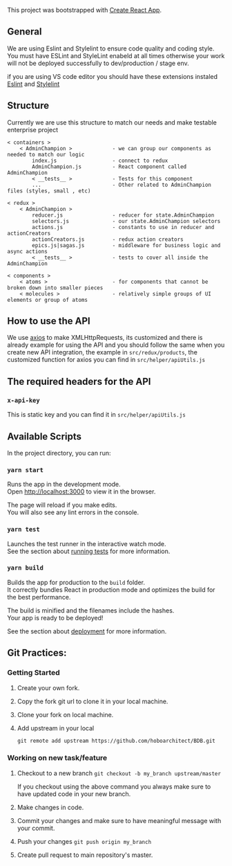 This project was bootstrapped with [Create React App](https://github.com/facebook/create-react-app).

## General

We are using Eslint and Stylelint to ensure code quality and coding style. You must have ESLint and StyleLint enabeld at all times otherwise your work will not be deployed successfully to dev/production / stage env.

if you are using VS code editor you should have these extensions instaled
[Eslint](https://marketplace.visualstudio.com/items?itemName=dbaeumer.vscode-eslint) and
[Stylelint](https://marketplace.visualstudio.com/items?itemName=stylelint.vscode-stylelint)


## Structure

Currently we are use this structure to match our needs and make testable enterprise project

```
< containers >
    < AdminChampion >             - we can group our components as needed to match our logic
        index.js                  - connect to redux
        AdminChampion.js          - React component called AdminChampion
        < __tests__ >             - Tests for this component
        ...                       - Other related to AdminChampion files (styles, small , etc)

< redux >
    < AdminChampion >
        reducer.js                - reducer for state.AdminChampion
        selectors.js              - our state.AdminChampion selectors
        actions.js                - constants to use in reducer and actionCreators
        actionCreators.js         - redux action creators
        epics.js|sagas.js         - middleware for business logic and async actions
        < __tests__ >             - tests to cover all inside the AdminChampion

< components >
    < atoms >                     - for components that cannot be broken down into smaller pieces
    < molecules >                 - relatively simple groups of UI elements or group of atoms
```

## How to use the API 

We use [axios](https://www.npmjs.com/package/axios) to make XMLHttpRequests, its customized and there is already example for using the API and you should follow the same when you create new API integration, the example in `src/redux/products`, the customized function for axios you can find in `src/helper/apiUtils.js`

## The required headers for the API

### `x-api-key`
This is static key and you can find it in `src/helper/apiUtils.js`


## Available Scripts

In the project directory, you can run:

### `yarn start`

Runs the app in the development mode.<br />
Open [http://localhost:3000](http://localhost:3000) to view it in the browser.

The page will reload if you make edits.<br />
You will also see any lint errors in the console.

### `yarn test`

Launches the test runner in the interactive watch mode.<br />
See the section about [running tests](https://facebook.github.io/create-react-app/docs/running-tests) for more information.

### `yarn build`

Builds the app for production to the `build` folder.<br />
It correctly bundles React in production mode and optimizes the build for the best performance.

The build is minified and the filenames include the hashes.<br />
Your app is ready to be deployed!

See the section about [deployment](https://facebook.github.io/create-react-app/docs/deployment) for more information.

## Git Practices:

### Getting Started

1. Create your own fork.
2. Copy the fork git url to clone it in your local machine.
3. Clone your fork on local machine.
4. Add upstream in your local

    `git remote add upstream https://github.com/hoboarchitect/BDB.git`

### Working on new task/feature

1. Checkout to a new branch
    `git checkout -b my_branch upstream/master`

    If you checkout using the above command you always make sure to have updated code in your new branch.
2. Make changes in code.
3. Commit your changes and make sure to have meaningful message with your commit.
4. Push your changes
    `git push origin my_branch`
5. Create pull request to main repository's master.
